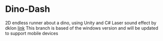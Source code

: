 # Dino-Dash
 2D endless runner about a dino, using Unity and C#
 Laser sound effect by dklon [link](https://opengameart.org/content/laser-fire)
 This branch is based of the windows version and will be updated to support mobile devices